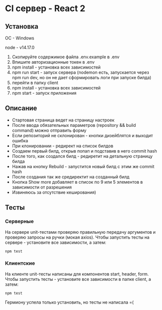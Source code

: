 ﻿# CI сервер - React 2

<h2>Установка</h2>

OC - Windows

node - v14.17.0

<ol>
  <li>Скопируйте содержимое файла .env.example в .env</li>
  <li>Впишите авторизационные токен в .env</li>
  <li>npm install - установка всех зависимостей</li>
  <li>npm run start - запуск сервера (nodemon есть, запускается через npm run dev, но он не дает сформировать логи при запуске билда)</li>
  <li>перейти в папку client</li>
  <li>npm install - установка всех зависимостей</li>
  <li>npm start - запуск приложения</li>
</ol>

<h2>Описание</h2>

<ul>
  <li>Стартовая страница ведет на страницу настроек</li>
  <li>После ввода обязательных параметров (repository && build command) можно отправить форму</li>
  <li>Если репозиторий не склонирован - кнопки дизейблятся и выходит ошибка</li>
  <li>При клонировании - редирект на список билдов</li>
  <li>Создаем первый билд, открыв попап и подставив в него commit hash</li>
  <li>После того, как создался билд - редиретит на детальную страницу билда</li>
  <li>Нажав на кнопку Rebuild - запустится новый билд с этим же commit hash</li>
  <li>После создания так же средиректит на созданный билд</li>
  <li>Кнопка Show more добавляет в список по 9 или 5 элементов в зависимости от разрешения</li>
  <li>Извиняюсь за отсутствие кеширования)</li>
</ul>

<h2>Тесты</h2>

<h3>Серверные</h3>
На сервере unit-тестами проверяю правильную передачу аргументов и проверяю запросы на ручки (мокая axios).
Чтобы запустить тесты на сервере - установите все зависимости, а затем:


```
npm test
```

<h3>Клиентские</h3>

На клиенте unit-тесты написаны для компонентов start, header, form.
Чтобы запустить тесты - установите все зависимости в папке client, а затем:

```
npm test
```
Гермиону успела только установить, но тесты не написала =(
